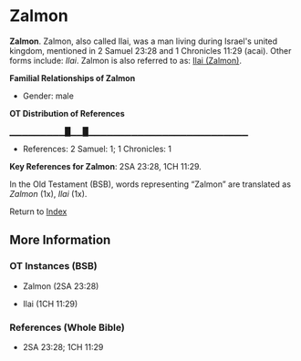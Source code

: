# Zalmon
**Zalmon**. 
Zalmon, also called Ilai, was a man living during Israel's united kingdom, mentioned in 2 Samuel 23:28 and 1 Chronicles 11:29 (acai). 
Other forms include: 
*Ilai*. 
Zalmon is also referred to as: 
[Ilai (Zalmon)](Ilai.md). 




**Familial Relationships of Zalmon**


* Gender: male


**OT Distribution of References**

▁▁▁▁▁▁▁▁▁█▁▁█▁▁▁▁▁▁▁▁▁▁▁▁▁▁▁▁▁▁▁▁▁▁▁▁▁▁
* References: 2 Samuel: 1; 1 Chronicles: 1



**Key References for Zalmon**: 
2SA 23:28, 1CH 11:29. 


In the Old Testament (BSB), words representing “Zalmon” are translated as 
*Zalmon* (1x), *Ilai* (1x). 




Return to [Index](00-Index.md)

## More Information

### OT Instances (BSB)

* Zalmon (2SA 23:28)

* Ilai (1CH 11:29)



### References (Whole Bible)

* 2SA 23:28; 1CH 11:29



